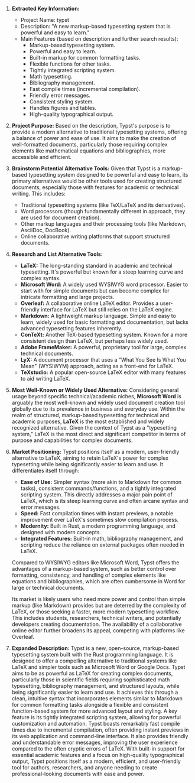 1.  **Extracted Key Information:**
    *   Project Name: typst
    *   Description: "A new markup-based typesetting system that is powerful and easy to learn."
    *   Main Features (based on description and further search results):
        *   Markup-based typesetting system.
        *   Powerful and easy to learn.
        *   Built-in markup for common formatting tasks.
        *   Flexible functions for other tasks.
        *   Tightly integrated scripting system.
        *   Math typesetting.
        *   Bibliography management.
        *   Fast compile times (incremental compilation).
        *   Friendly error messages.
        *   Consistent styling system.
        *   Handles figures and tables.
        *   High-quality typographical output.

2.  **Project Purpose:**
    Based on the description, Typst's purpose is to provide a modern alternative to traditional typesetting systems, offering a balance of power and ease of use. It aims to make the creation of well-formatted documents, particularly those requiring complex elements like mathematical equations and bibliographies, more accessible and efficient.

3.  **Brainstorm Potential Alternative Tools:**
    Given that Typst is a markup-based typesetting system designed to be powerful and easy to learn, its primary alternatives would be other tools used for creating structured documents, especially those with features for academic or technical writing. This includes:
    *   Traditional typesetting systems (like TeX/LaTeX and its derivatives).
    *   Word processors (though fundamentally different in approach, they are used for document creation).
    *   Other markup languages and their processing tools (like Markdown, AsciiDoc, DocBook).
    *   Online collaborative writing platforms that support structured documents.

4.  **Research and List Alternative Tools:**

    *   **LaTeX:** The long-standing standard in academic and technical typesetting. It's powerful but known for a steep learning curve and complex syntax.
    *   **Microsoft Word:** A widely used WYSIWYG word processor. Easier to start with for simple documents but can become complex for intricate formatting and large projects.
    *   **Overleaf:** A collaborative online LaTeX editor. Provides a user-friendly interface for LaTeX but still relies on the LaTeX engine.
    *   **Markdown:** A lightweight markup language. Simple and easy to learn, widely used for basic formatting and documentation, but lacks advanced typesetting features inherently.
    *   **ConTeXt:** Another TeX-based typesetting system. Known for a more consistent design than LaTeX, but perhaps less widely used.
    *   **Adobe FrameMaker:** A powerful, proprietary tool for large, complex technical documents.
    *   **LyX:** A document processor that uses a "What You See Is What You Mean" (WYSIWYM) approach, acting as a front-end for LaTeX.
    *   **TeXstudio:** A popular open-source LaTeX editor with many features to aid writing LaTeX.

5.  **Most Well-Known or Widely Used Alternative:**
    Considering general usage beyond specific technical/academic niches, **Microsoft Word** is arguably the most well-known and widely used document creation tool globally due to its prevalence in business and everyday use. Within the realm of structured, markup-based typesetting for technical and academic purposes, **LaTeX** is the most established and widely recognized alternative. Given the context of Typst as a "typesetting system," LaTeX is the most direct and significant competitor in terms of purpose and capabilities for complex documents.

6.  **Market Positioning:**
    Typst positions itself as a modern, user-friendly alternative to LaTeX, aiming to retain LaTeX's power for complex typesetting while being significantly easier to learn and use. It differentiates itself through:
    *   **Ease of Use:** Simpler syntax (more akin to Markdown for common tasks), consistent commands/functions, and a tightly integrated scripting system. This directly addresses a major pain point of LaTeX, which is its steep learning curve and often arcane syntax and error messages.
    *   **Speed:** Fast compilation times with instant previews, a notable improvement over LaTeX's sometimes slow compilation process.
    *   **Modernity:** Built in Rust, a modern programming language, and designed with modern concepts.
    *   **Integrated Features:** Built-in math, bibliography management, and scripting reduce the reliance on external packages often needed in LaTeX.

    Compared to WYSIWYG editors like Microsoft Word, Typst offers the advantages of a markup-based system, such as better control over formatting, consistency, and handling of complex elements like equations and bibliographies, which are often cumbersome in Word for large or technical documents.

    Its market is likely users who need more power and control than simple markup (like Markdown) provides but are deterred by the complexity of LaTeX, or those seeking a faster, more modern typesetting workflow. This includes students, researchers, technical writers, and potentially developers creating documentation. The availability of a collaborative online editor further broadens its appeal, competing with platforms like Overleaf.

7.  **Expanded Description:**
    Typst is a new, open-source, markup-based typesetting system built with the Rust programming language. It is designed to offer a compelling alternative to traditional systems like LaTeX and simpler tools such as Microsoft Word or Google Docs. Typst aims to be as powerful as LaTeX for creating complex documents, particularly those in scientific fields requiring sophisticated math typesetting, bibliography management, and structured layouts, while being significantly easier to learn and use. It achieves this through a clean, intuitive syntax that incorporates elements similar to Markdown for common formatting tasks alongside a flexible and consistent function-based system for more advanced layout and styling. A key feature is its tightly integrated scripting system, allowing for powerful customization and automation. Typst boasts remarkably fast compile times due to incremental compilation, often providing instant previews in its web application and command-line interface. It also provides friendly and understandable error messages, improving the user experience compared to the often cryptic errors of LaTeX. With built-in support for essential academic features and a focus on high-quality typographical output, Typst positions itself as a modern, efficient, and user-friendly tool for authors, researchers, and anyone needing to create professional-looking documents with ease and power.